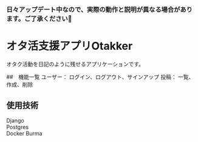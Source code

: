 ### 日々アップデート中なので、実際の動作と説明が異なる場合があります。ご了承ください🙇
# オタ活支援アプリOtakker
オタク活動を日記のように残せるアプリケーションです。

##　機能一覧
ユーザー：
ログイン、ログアウト、サインアップ
投稿：
一覧、作成、削除

## 使用技術
Django  
Postgres  
Docker
Burma  

